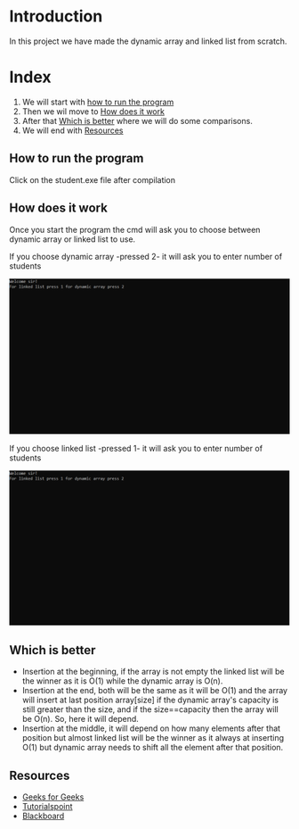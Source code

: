 # Introduction
In this project we have made the dynamic array and linked list from scratch.

# Index 
1. We will start with [how to run the program](#How-to-run-the-program)
2. Then we wil move to [How does it work](#How-does-it-work)
3. After that [Which is better](#Which-is-better) where we will do some comparisons.
4. We will end with [Resources](#Resources)


## How to run the program
Click on the student.exe file after compilation

## How does it work
Once you start the program the cmd will ask you to choose between dynamic array or linked list to use.

If you choose dynamic array -pressed 2- it will ask you to enter number of students


![start](screenshots/start.gif)

If you choose linked list -pressed 1- it will ask you to enter number of students

![start](screenshots/start2.gif)



## Which is better
 * Insertion at the beginning, if the array is not empty the linked list will be the winner as it is O(1) while the dynamic array is O(n).
 * Insertion at the end, both will be the same as it will be O(1) and the array will insert at last position array[size] if the dynamic array's capacity is still greater than the size, and if the size==capacity then the array will be       O(n). So, here it will depend.
 * Insertion at the middle, it will depend on how many elements after that position but almost linked list will be the winner as it always at inserting O(1) but dynamic array needs to shift all the element after that position.

## Resources
 - [Geeks for Geeks](https://www.geeksforgeeks.org)
 - [Tutorialspoint](https://www.tutorialspoint.com/index.htm)
 - [Blackboard](http://cu.blackboard.com)

